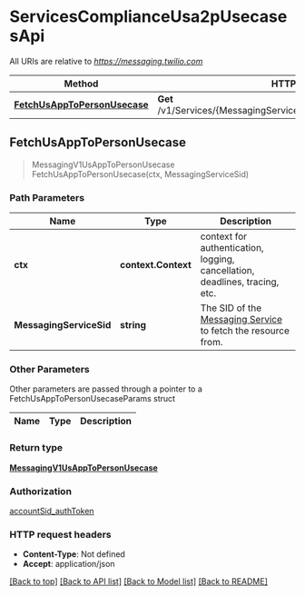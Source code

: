 # ServicesComplianceUsa2pUsecasesApi

All URIs are relative to *https://messaging.twilio.com*

Method | HTTP request | Description
------------- | ------------- | -------------
[**FetchUsAppToPersonUsecase**](ServicesComplianceUsa2pUsecasesApi.md#FetchUsAppToPersonUsecase) | **Get** /v1/Services/{MessagingServiceSid}/Compliance/Usa2p/Usecases | 



## FetchUsAppToPersonUsecase

> MessagingV1UsAppToPersonUsecase FetchUsAppToPersonUsecase(ctx, MessagingServiceSid)



### Path Parameters


Name | Type | Description
------------- | ------------- | -------------
**ctx** | **context.Context** | context for authentication, logging, cancellation, deadlines, tracing, etc.
**MessagingServiceSid** | **string** | The SID of the [Messaging Service](https://www.twilio.com/docs/messaging/services/api) to fetch the resource from.

### Other Parameters

Other parameters are passed through a pointer to a FetchUsAppToPersonUsecaseParams struct


Name | Type | Description
------------- | ------------- | -------------

### Return type

[**MessagingV1UsAppToPersonUsecase**](MessagingV1UsAppToPersonUsecase.md)

### Authorization

[accountSid_authToken](../README.md#accountSid_authToken)

### HTTP request headers

- **Content-Type**: Not defined
- **Accept**: application/json

[[Back to top]](#) [[Back to API list]](../README.md#documentation-for-api-endpoints)
[[Back to Model list]](../README.md#documentation-for-models)
[[Back to README]](../README.md)

